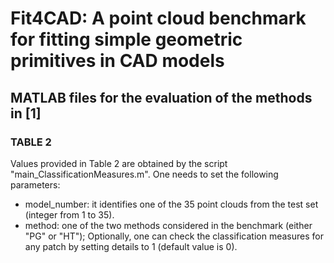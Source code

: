# Fit4CAD: A point cloud benchmark for fitting simple geometric primitives in CAD models

## MATLAB files for the evaluation of the methods in [1]

### TABLE 2
Values provided in Table 2 are obtained by the script "main_ClassificationMeasures.m". One needs to set the following parameters:
* model_number: it identifies one of the 35 point clouds from the test set (integer from 1 to 35).
* method: one of the two methods considered in the benchmark (either "PG" or "HT"); 
Optionally, one can check the classification measures for any patch by setting details to 1 (default value is 0).
